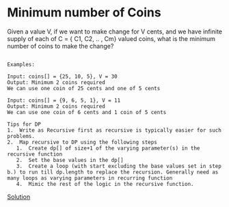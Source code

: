 # Minimum number of Coins
Given a value V, if we want to make change for V cents, and we have infinite supply of each of C = { C1, C2, .. , Cm} valued coins,
 what is the minimum number of coins to make the change?

```

Examples:

Input: coins[] = {25, 10, 5}, V = 30
Output: Minimum 2 coins required
We can use one coin of 25 cents and one of 5 cents

Input: coins[] = {9, 6, 5, 1}, V = 11
Output: Minimum 2 coins required
We can use one coin of 6 cents and 1 coin of 5 cents
```

```
Tips for DP
1.  Write as Recursive first as recursive is typically easier for such problems.
2.  Map recursive to DP using the following steps
   1.  Create dp[] of size+1 of the varying parameter(s) in the recursive function
   2.  Set the base values in the dp[]
   3.  Create a loop (with start excluding the base values set in step b.) to run till dp.length to replace the recursion. Generally need as many loops as varying parameters in recurring function
   4.  Mimic the rest of the logic in the recursive function.
```

[Solution](./Solution.py)